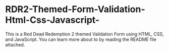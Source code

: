 # RDR2-Themed-Form-Validation-Html-Css-Javascript-
This is a Red Dead Redemption 2 themed Validation Form using HTML, CSS, and JavaScript. You can learn more about to by reading the README file attached.
